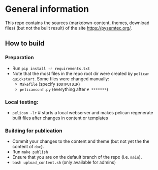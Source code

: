# General information

This repo contains the sources (markdown-content, themes, download files) (but not the built result) of the site <https://pysemtec.org/>.



## How to build

### Preparation

- Run `pip install -r requirements.txt`
- Note that the most files in the repo root dir were created by `pelican quickstart`. Some files were changed manually:
    - `Makefile` (specify `$OUTPUTDIR`)
    - `pelicanconf.py` (everything after `# *******`)

### Local testing:

- `pelican -lr` # starts a local webserver and makes pelican regenerate built files after changes in content or templates

### Building for publication

- Commit your changes to the content and theme (but not yet the the content of `doc`).
- Run `make publish`
- Ensure that you are on the default branch of the repo (i.e. `main`).
- `bash upload_content.sh` (only available for admins)
